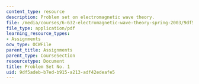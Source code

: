 ```yaml
---
content_type: resource
description: Problem set on electromagnetic wave theory.
file: /media/courses/6-632-electromagnetic-wave-theory-spring-2003/9df5adebb7edb915a213adf42edeafe5_ps1.pdf
file_type: application/pdf
learning_resource_types:
- Assignments
ocw_type: OCWFile
parent_title: Assignments
parent_type: CourseSection
resourcetype: Document
title: Problem Set No. 1
uid: 9df5adeb-b7ed-b915-a213-adf42edeafe5
---
```


